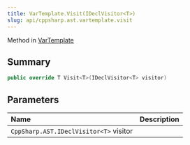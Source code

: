 ```yaml
---
title: VarTemplate.Visit(IDeclVisitor<T>)
slug: api/cppsharp.ast.vartemplate.visit
---
```

Method in [VarTemplate](/api/cppsharp/ast/vartemplate)

## Summary



```csharp
public override T Visit<T>(IDeclVisitor<T> visitor)
```

## Parameters

|Name|Description|
|:---|:---|
|`CppSharp.AST.IDeclVisitor<T>` visitor||

